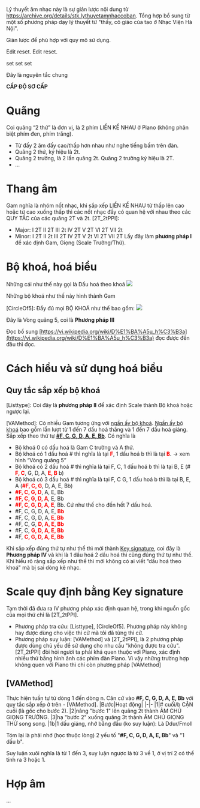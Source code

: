 Lý thuyết âm nhạc này là sự giản lược nội dung từ https://archive.org/details/stk.lythuyetamnhaccoban.
Tổng hợp bổ sung từ một số phương pháp dạy lý thuyết từ "thầy, cô giáo của tao ở Nhạc Viện Hà Nội".

Giản lược để phù hợp với quy mô sử dụng.

Edit reset. Edit reset.




set set set





Đây là nguyên tắc chung

**CẤP ĐỘ SƠ CẤP**

# Quãng
Coi quãng “2 thứ” là đơn vị, là 2 phím LIỀN KỀ NHAU ở Piano (không phân biệt phím đen, phím trắng).

- Từ đấy 2 âm đấy cao/thấp hơn nhau như nghe tiếng bấm trên đàn.
- Quãng 2 thứ, ký hiệu là 2t.
- Quãng 2 trưởng, là 2 lần quãng 2t. Quãng 2 trưởng ký hiệu là 2T.
- …

# Thang âm
Gam nghĩa là nhóm nốt nhạc, khi sắp xếp LIỀN KỀ NHAU từ thấp lên cao hoặc từ cao xuống thấp thì các nốt nhạc đấy có quan hệ với nhau theo các QUY TẮC của các quãng 2T và 2t.
[2T_2tPPI]:
- Major: I 2T II 2T III 2t IV 2T V 2T VI 2T VII 2t
- Minor: I 2T II 2t III 2T IV 2T V 2t VI 2T VII 2T
Lấy đây làm **phương pháp I** để xác định Gam, Giọng (Scale Trưởng/Thứ).

# Bộ khoá, hoá biểu
Những cái như thế này gọi là Dấu hoá theo khoá ![](https://seami.vn/wp-content/uploads/2017/07/Screenshot_8-1.jpg)

Những bộ khoá như thế này hình thành Gam

[CircleOf5]: Đầy đủ mọi BỘ KHOÁ như thế bao gồm:
![](https://upload.wikimedia.org/wikipedia/commons/thumb/3/33/Circle_of_fifths_deluxe_4.svg/800px-Circle_of_fifths_deluxe_4.svg.png)

Đây là Vòng quãng 5, coi là **Phương pháp III**

Đọc bổ sung [https://vi.wikipedia.org/wiki/D%E1%BA%A5u_h%C3%B3a](https://vi.wikipedia.org/wiki/D%E1%BA%A5u_h%C3%B3a) đọc được đến đâu thì đọc.

# Cách hiểu và sử dụng hoá biểu
## Quy tắc sắp xếp bộ khoá
[Listtype]: Coi đây là **phương pháp II** để xác định Scale thành Bộ khoá hoặc ngược lại.

[VAMethod]: Có nhiều Gam tương ứng với [ngần ấy bộ khoá](https://vi.wikipedia.org/wiki/D%E1%BA%A5u_h%C3%B3a#/media/T%E1%BA%ADp_tin:Circle_of_fifths_deluxe_4.svg). [Ngần ấy bộ khoá](https://vi.wikipedia.org/wiki/D%E1%BA%A5u_h%C3%B3a#/media/T%E1%BA%ADp_tin:Circle_of_fifths_deluxe_4.svg) bao gồm lần lượt từ 1 đến 7 dấu hoá thăng và 1 đến 7 dấu hoá giáng. Sắp xếp theo thứ tự **<span style="text-decoration:underline;">#F, C, G, D, A, E, Bb</span>**. Có nghĩa là
- Bộ khoá 0 có dấu hoá là Gam C trưởng và A thứ.
- Bộ khoá có 1 dấu hoá # thì nghĩa là tại <span style="color: red; font-weight: bold">F</span>, 1 dấu hoá b thì là tại <span style="color: red; font-weight: bold">B</span>. → xem hình “Vòng quãng 5”
- Bộ khoá có 2 dấu hoá # thì nghĩa là tại F, C, 1 dấu hoá b thì là tại B, E (# <span style="color: red; font-weight: bold">F, C</span>, G, D, A, <span style="color: red; font-weight: bold">E, B</span> b)
- Bộ khoá có 3 dấu hoá # thì nghĩa là tại F, C G, 1 dấu hoá b thì là tại B, E, A (<span style="color: red; font-weight: bold">#F, C, G</span>, D, A, E, Bb)
- <span style="color: red; font-weight: bold">#F, C, G, D</span>, A, E, Bb
- <span style="color: red; font-weight: bold">#F, C, G, D, A</span>, E, Bb
- <span style="color: red; font-weight: bold">#F, C, G, D, A, E</span>, Bb. Cứ như thế cho đến hết 7 dấu hoá.
- #F, C, G, D, A, E, <span style="color: red; font-weight: bold">Bb</span> 
- #F, C, G, D, A,<span style="color: red; font-weight: bold"> E, Bb</span>
- #F, C, G, <span style="color: red; font-weight: bold">D, A, E, Bb</span>
- #F, C, <span style="color: red; font-weight: bold">G, D, A, E, Bb</span>
- #F, <span style="color: red; font-weight: bold">C, G, D, A, E, Bb</span>

Khi sắp xếp đúng thứ tự như thế thì mới thành [Key signature](https://en.wikipedia.org/wiki/Key_signature#Table), coi đây là **Phương pháp IV**
và khi là 1 dấu hoá 2 dấu hoá thì cũng đúng thứ tự như thế. Khi hiểu rõ ràng sắp xếp như thế thì mới không có ai viết “dấu hoá theo khoá" mà bị sai dòng kẻ nhạc.

# Scale quy định bằng Key signature
Tạm thời đã đưa ra IV phương pháp xác định quan hệ, trong khi nguồn gốc của mọi thứ chỉ là [2T_2tPPI].
- Phương pháp tra cứu: [Listtype], [CircleOf5]. Phương pháp này không hay được dùng cho việc thi cử mà tôi đã từng thi cử.
- Phương pháp suy luận: [VAMethod] và [2T_2tPPI], là 2 phương pháp được dùng chủ yếu để sử dụng cho nhu cầu "không được tra cứu". [2T_2tPPI] đòi hỏi người ta phải khá quen thuộc với Piano, xác định nhiều thứ bằng hình ảnh các phím đàn Piano. Vì vậy những trường hợp không quen với Piano thì chỉ còn phương pháp [VAMethod]

## [VAMethod]
Thực hiện tuần tự từ dòng 1 đến dòng n.
Căn cứ vào **#F, C, G, D, A, E, Bb** với quy tắc sắp xếp ở trên - [VAMethod].
|Bước|Hoạt động|
|-|-
|1|# cuối/b CẬN cuối (là gốc cho bước 2).
|2|nâng "bước 1" lên quãng 2t thành ÂM CHỦ GIỌNG TRƯỞNG.
|3|hạ "bước 2" xuống quãng 3t thành ÂM CHỦ GIỌNG THỨ song song.
|1b|1 dấu giáng, nhớ bằng đầu (ko suy luận): Là Ddur/Fmoll

Tóm lại là phải nhớ (học thuộc lòng) 2 yếu tố "**#F, C, G, D, A, E, Bb**" và "1 dấu b".

Suy luận xuôi nghĩa là từ 1 đến 3, suy luận ngược là từ 3 về 1, ở vị trí 2 có thể tính ra 3 hoặc 1.

# Hợp âm
...
